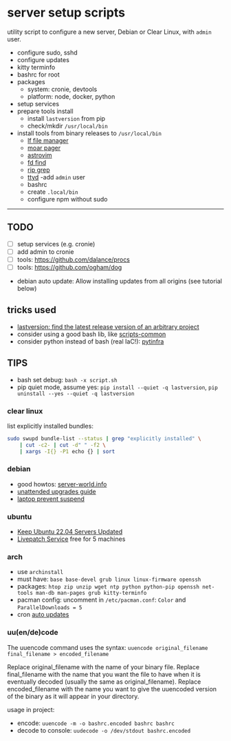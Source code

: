 # server setup scripts

utility script to configure a new server, Debian or Clear Linux, with `admin` user.

- configure sudo, sshd
- configure updates
- kitty terminfo
- bashrc for root
- packages
    - system: cronie, devtools
    - platform: node, docker, python
- setup services
- prepare tools install
    - install `lastversion` from pip
    - check/mkdir `/usr/local/bin`
- install tools from binary releases to `/usr/local/bin`
    - [lf file manager](https://github.com/gokcehan/lf)
    - [moar pager](https://github.com/walles/moar)
    - [astrovim](https://astronvim.com/Recipes/unattended_install)
    - [fd find](https://github.com/sharkdp/fd)
    - [rip grep](https://github.com/BurntSushi/ripgrep)
    - [ttyd](https://github.com/tsl0922/ttyd)
-add `admin` user
    - bashrc
    - create `.local/bin`
    - configure npm without sudo


---

## TODO

- [ ] setup services (e.g. cronie)
- [ ] add admin to cronie
- [ ] tools: https://github.com/dalance/procs
- [ ] tools: https://github.com/ogham/dog
- debian auto update: Allow installing updates from all origins (see tutorial below)

## tricks used

- [lastversion: find the latest release version of an arbitrary project](https://github.com/dvershinin/lastversion)
- consider using a good bash lib, like [scripts-common](https://gitlab.com/bertrand-benoit/scripts-common)
- consider python instead of bash (real IaC!): [pytinfra](https://docs.pyinfra.com/en/2.x/index.html)

## TIPS

- bash set debug: `bash -x script.sh`
- pip quiet mode, assume yes: `pip install --quiet -q lastversion`, `pip uninstall --yes --quiet -q lastversion`

### clear linux

list explicitly installed bundles:

```sh
sudo swupd bundle-list --status | grep "explicitly installed" \
    | cut -c2- | cut -d" " -f2 \
    | xargs -I{} -P1 echo {} | sort
```

### debian

- good howtos: [server-world.info](https://www.server-world.info/en/)
- [unattended upgrades guide](https://techlabs.blog/categories/debian-linux/automatically-install-updates-using-unattended-upgrades-on-debian-11)
- [laptop prevent suspend](https://gitlab.com/-/snippets/2515869)

### ubuntu

- [Keep Ubuntu 22.04 Servers Updated](https://www.digitalocean.com/community/tutorials/how-to-keep-ubuntu-22-04-servers-updated)
- [Livepatch Service](https://ubuntu.com/security/livepatch) free for 5 machines


### arch

- use `archinstall`
- must have: `base base-devel grub linux linux-firmware openssh`
- packages: `htop zip unzip wget ntp python python-pip openssh net-tools man-db man-pages grub kitty-terminfo`
- pacman config: uncomment in `/etc/pacman.conf`: `Color` and `ParallelDownloads = 5`
- cron [auto updates](https://linuxman.co/linux-desktop/keeping-arch-linux-shiny-with-automatic-updates-using-systemd/)


### uu(en/de)code

The uuencode command uses the syntax: `uuencode original_filename final_filename > encoded_filename`

Replace original_filename with the name of your binary file. Replace final_filename with the name that you want the file to have when it is eventually decoded (usually the same as original_filename). Replace encoded_filename with the name you want to give the uuencoded version of the binary as it will appear in your directory.

usage in project:

- encode: `uuencode -m -o bashrc.encoded bashrc bashrc`
- decode to console: `uudecode -o /dev/stdout bashrc.encoded`
